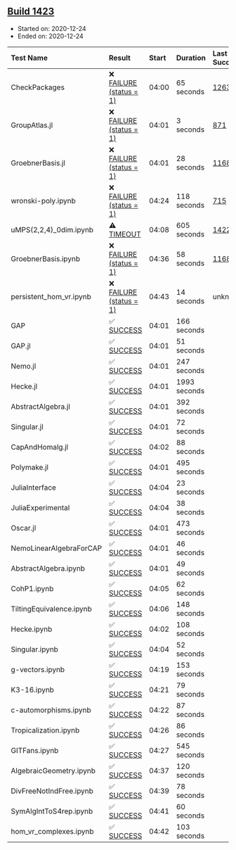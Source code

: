 ## [Build 1423](https://oscarci.mathematik.uni-kl.de/job/oscar-stable/1423/)

* Started on: 2020-12-24
* Ended on: 2020-12-24

| Test Name    | Result | Start | Duration | Last Success | First Failure |
|:-------------|:-------|:------|:---------|:-------------|:--------------|
| CheckPackages | ❌ [FAILURE (status = 1)](https://oscarci.mathematik.uni-kl.de/job/oscar-stable/1423/artifact/logs/build-1423/CheckPackages.log) | 04:00 | 65 seconds | [1263](https://oscarci.mathematik.uni-kl.de/job/oscar-stable/1263/) | [1264](https://oscarci.mathematik.uni-kl.de/job/oscar-stable/1264/) |
| GroupAtlas.jl | ❌ [FAILURE (status = 1)](https://oscarci.mathematik.uni-kl.de/job/oscar-stable/1423/artifact/logs/build-1423/GroupAtlas.jl.log) | 04:01 | 3 seconds | [871](https://oscarci.mathematik.uni-kl.de/job/oscar-stable/871/) | [872](https://oscarci.mathematik.uni-kl.de/job/oscar-stable/872/) |
| GroebnerBasis.jl | ❌ [FAILURE (status = 1)](https://oscarci.mathematik.uni-kl.de/job/oscar-stable/1423/artifact/logs/build-1423/GroebnerBasis.jl.log) | 04:01 | 28 seconds | [1168](https://oscarci.mathematik.uni-kl.de/job/oscar-stable/1168/) | [1169](https://oscarci.mathematik.uni-kl.de/job/oscar-stable/1169/) |
| wronski-poly.ipynb | ❌ [FAILURE (status = 1)](https://oscarci.mathematik.uni-kl.de/job/oscar-stable/1423/artifact/logs/build-1423/wronski-poly.ipynb.log) | 04:24 | 118 seconds | [715](https://oscarci.mathematik.uni-kl.de/job/oscar-stable/715/) | [716](https://oscarci.mathematik.uni-kl.de/job/oscar-stable/716/) |
| uMPS(2,2,4)_0dim.ipynb | ⚠ [TIMEOUT](https://oscarci.mathematik.uni-kl.de/job/oscar-stable/1423/artifact/logs/build-1423/uMPS-2-2-4-_0dim.ipynb.log) | 04:08 | 605 seconds | [1422](https://oscarci.mathematik.uni-kl.de/job/oscar-stable/1422/) | [1423](https://oscarci.mathematik.uni-kl.de/job/oscar-stable/1423/) |
| GroebnerBasis.ipynb | ❌ [FAILURE (status = 1)](https://oscarci.mathematik.uni-kl.de/job/oscar-stable/1423/artifact/logs/build-1423/GroebnerBasis.ipynb.log) | 04:36 | 58 seconds | [1168](https://oscarci.mathematik.uni-kl.de/job/oscar-stable/1168/) | [1169](https://oscarci.mathematik.uni-kl.de/job/oscar-stable/1169/) |
| persistent_hom_vr.ipynb | ❌ [FAILURE (status = 1)](https://oscarci.mathematik.uni-kl.de/job/oscar-stable/1423/artifact/logs/build-1423/persistent_hom_vr.ipynb.log) | 04:43 | 14 seconds | unknown | unknown |
| GAP | ✅ [SUCCESS](https://oscarci.mathematik.uni-kl.de/job/oscar-stable/1423/artifact/logs/build-1423/GAP.log) | 04:01 | 166 seconds |  |  |
| GAP.jl | ✅ [SUCCESS](https://oscarci.mathematik.uni-kl.de/job/oscar-stable/1423/artifact/logs/build-1423/GAP.jl.log) | 04:01 | 51 seconds |  |  |
| Nemo.jl | ✅ [SUCCESS](https://oscarci.mathematik.uni-kl.de/job/oscar-stable/1423/artifact/logs/build-1423/Nemo.jl.log) | 04:01 | 247 seconds |  |  |
| Hecke.jl | ✅ [SUCCESS](https://oscarci.mathematik.uni-kl.de/job/oscar-stable/1423/artifact/logs/build-1423/Hecke.jl.log) | 04:01 | 1993 seconds |  |  |
| AbstractAlgebra.jl | ✅ [SUCCESS](https://oscarci.mathematik.uni-kl.de/job/oscar-stable/1423/artifact/logs/build-1423/AbstractAlgebra.jl.log) | 04:01 | 392 seconds |  |  |
| Singular.jl | ✅ [SUCCESS](https://oscarci.mathematik.uni-kl.de/job/oscar-stable/1423/artifact/logs/build-1423/Singular.jl.log) | 04:01 | 72 seconds |  |  |
| CapAndHomalg.jl | ✅ [SUCCESS](https://oscarci.mathematik.uni-kl.de/job/oscar-stable/1423/artifact/logs/build-1423/CapAndHomalg.jl.log) | 04:02 | 88 seconds |  |  |
| Polymake.jl | ✅ [SUCCESS](https://oscarci.mathematik.uni-kl.de/job/oscar-stable/1423/artifact/logs/build-1423/Polymake.jl.log) | 04:01 | 495 seconds |  |  |
| JuliaInterface | ✅ [SUCCESS](https://oscarci.mathematik.uni-kl.de/job/oscar-stable/1423/artifact/logs/build-1423/JuliaInterface.log) | 04:04 | 23 seconds |  |  |
| JuliaExperimental | ✅ [SUCCESS](https://oscarci.mathematik.uni-kl.de/job/oscar-stable/1423/artifact/logs/build-1423/JuliaExperimental.log) | 04:04 | 38 seconds |  |  |
| Oscar.jl | ✅ [SUCCESS](https://oscarci.mathematik.uni-kl.de/job/oscar-stable/1423/artifact/logs/build-1423/Oscar.jl.log) | 04:01 | 473 seconds |  |  |
| NemoLinearAlgebraForCAP | ✅ [SUCCESS](https://oscarci.mathematik.uni-kl.de/job/oscar-stable/1423/artifact/logs/build-1423/NemoLinearAlgebraForCAP.log) | 04:01 | 46 seconds |  |  |
| AbstractAlgebra.ipynb | ✅ [SUCCESS](https://oscarci.mathematik.uni-kl.de/job/oscar-stable/1423/artifact/logs/build-1423/AbstractAlgebra.ipynb.log) | 04:01 | 49 seconds |  |  |
| CohP1.ipynb | ✅ [SUCCESS](https://oscarci.mathematik.uni-kl.de/job/oscar-stable/1423/artifact/logs/build-1423/CohP1.ipynb.log) | 04:05 | 62 seconds |  |  |
| TiltingEquivalence.ipynb | ✅ [SUCCESS](https://oscarci.mathematik.uni-kl.de/job/oscar-stable/1423/artifact/logs/build-1423/TiltingEquivalence.ipynb.log) | 04:06 | 148 seconds |  |  |
| Hecke.ipynb | ✅ [SUCCESS](https://oscarci.mathematik.uni-kl.de/job/oscar-stable/1423/artifact/logs/build-1423/Hecke.ipynb.log) | 04:02 | 108 seconds |  |  |
| Singular.ipynb | ✅ [SUCCESS](https://oscarci.mathematik.uni-kl.de/job/oscar-stable/1423/artifact/logs/build-1423/Singular.ipynb.log) | 04:04 | 52 seconds |  |  |
| g-vectors.ipynb | ✅ [SUCCESS](https://oscarci.mathematik.uni-kl.de/job/oscar-stable/1423/artifact/logs/build-1423/g-vectors.ipynb.log) | 04:19 | 153 seconds |  |  |
| K3-16.ipynb | ✅ [SUCCESS](https://oscarci.mathematik.uni-kl.de/job/oscar-stable/1423/artifact/logs/build-1423/K3-16.ipynb.log) | 04:21 | 79 seconds |  |  |
| c-automorphisms.ipynb | ✅ [SUCCESS](https://oscarci.mathematik.uni-kl.de/job/oscar-stable/1423/artifact/logs/build-1423/c-automorphisms.ipynb.log) | 04:22 | 87 seconds |  |  |
| Tropicalization.ipynb | ✅ [SUCCESS](https://oscarci.mathematik.uni-kl.de/job/oscar-stable/1423/artifact/logs/build-1423/Tropicalization.ipynb.log) | 04:26 | 86 seconds |  |  |
| GITFans.ipynb | ✅ [SUCCESS](https://oscarci.mathematik.uni-kl.de/job/oscar-stable/1423/artifact/logs/build-1423/GITFans.ipynb.log) | 04:27 | 545 seconds |  |  |
| AlgebraicGeometry.ipynb | ✅ [SUCCESS](https://oscarci.mathematik.uni-kl.de/job/oscar-stable/1423/artifact/logs/build-1423/AlgebraicGeometry.ipynb.log) | 04:37 | 120 seconds |  |  |
| DivFreeNotIndFree.ipynb | ✅ [SUCCESS](https://oscarci.mathematik.uni-kl.de/job/oscar-stable/1423/artifact/logs/build-1423/DivFreeNotIndFree.ipynb.log) | 04:39 | 78 seconds |  |  |
| SymAlgIntToS4rep.ipynb | ✅ [SUCCESS](https://oscarci.mathematik.uni-kl.de/job/oscar-stable/1423/artifact/logs/build-1423/SymAlgIntToS4rep.ipynb.log) | 04:41 | 60 seconds |  |  |
| hom_vr_complexes.ipynb | ✅ [SUCCESS](https://oscarci.mathematik.uni-kl.de/job/oscar-stable/1423/artifact/logs/build-1423/hom_vr_complexes.ipynb.log) | 04:42 | 103 seconds |  |  |
